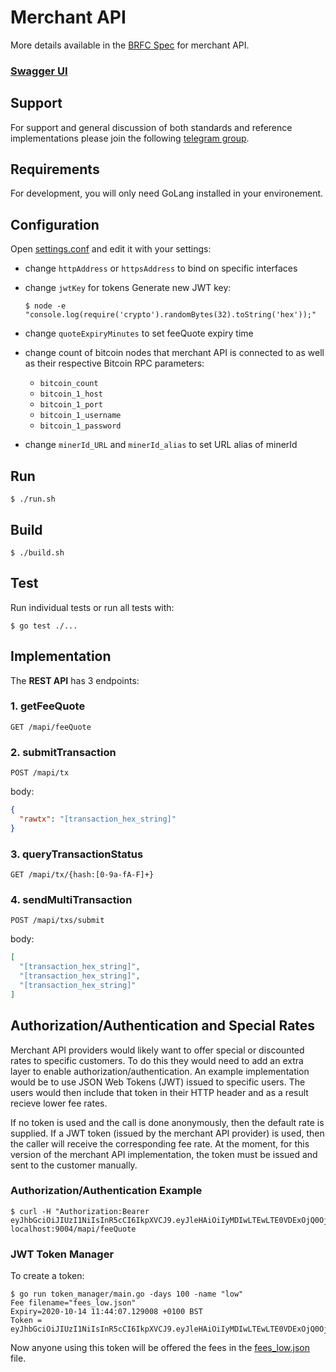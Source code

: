 # Merchant API

More details available in the [BRFC Spec](https://github.com/bitcoin-sv-specs/brfc-merchantapi) for merchant API.  

### [Swagger UI](https://bitcoin-sv.github.io/merchantapi-reference) 

## Support

For support and general discussion of both standards and reference implementations please join the following [telegram group](https://t.me/joinchat/JB6ZzktqwaiJX_5lzQpQIA).

## Requirements

For development, you will only need GoLang installed in your environement.

## Configuration

Open [settings.conf](settings.conf) and edit it with your settings:  

- change `httpAddress` or `httpsAddress` to bind on specific interfaces
- change `jwtKey` for tokens
  Generate new JWT key:
  ```console
  $ node -e "console.log(require('crypto').randomBytes(32).toString('hex'));"
  ```
- change `quoteExpiryMinutes` to set feeQuote expiry time
- change count of bitcoin nodes that merchant API is connected to as well as their respective Bitcoin RPC parameters:
  - `bitcoin_count`
  - `bitcoin_1_host`
  - `bitcoin_1_port`
  - `bitcoin_1_username`
  - `bitcoin_1_password`

- change `minerId_URL` and `minerId_alias` to set URL alias of minerId

## Run

```console
$ ./run.sh
```

## Build

```console
$ ./build.sh
```

## Test
Run individual tests or run all tests with:

```console
$ go test ./...
```

## Implementation

The **REST API** has 3 endpoints:

### 1. getFeeQuote

```
GET /mapi/feeQuote
```

### 2. submitTransaction

```
POST /mapi/tx
```

body:

```json
{
  "rawtx": "[transaction_hex_string]"
}
```

### 3. queryTransactionStatus

```
GET /mapi/tx/{hash:[0-9a-fA-F]+}
```

### 4. sendMultiTransaction

```
POST /mapi/txs/submit
```

body:

```json
[
  "[transaction_hex_string]",
  "[transaction_hex_string]",
  "[transaction_hex_string]"
]
```


## Authorization/Authentication and Special Rates

Merchant API providers would likely want to offer special or discounted rates to specific customers. To do this they would need to add an extra layer to enable authorization/authentication. An example implementation would be to use JSON Web Tokens (JWT) issued to specific users. The users would then include that token in their HTTP header and as a result recieve lower fee rates.

If no token is used and the call is done anonymously, then the default rate is supplied. If a JWT token (issued by the merchant API provider) is used, then the caller will receive the corresponding fee rate. At the moment, for this version of the merchant API implementation, the token must be issued and sent to the customer manually.

### Authorization/Authentication Example

```console
$ curl -H "Authorization:Bearer eyJhbGciOiJIUzI1NiIsInR5cCI6IkpXVCJ9.eyJleHAiOiIyMDIwLTEwLTE0VDExOjQ0OjA3LjEyOTAwOCswMTowMCIsIm5hbWUiOiJsb3cifQ.LV8kz02bwxZ21qgqCvmgWfbGZCtdSo9px47wQ3_6Zrk" localhost:9004/mapi/feeQuote
```

### JWT Token Manager

To create a token:
```console
$ go run token_manager/main.go -days 100 -name "low"
Fee filename="fees_low.json"
Expiry=2020-10-14 11:44:07.129008 +0100 BST
Token = eyJhbGciOiJIUzI1NiIsInR5cCI6IkpXVCJ9.eyJleHAiOiIyMDIwLTEwLTE0VDExOjQ0OjA3LjEyOTAwOCswMTowMCIsIm5hbWUiOiJsb3cifQ.LV8kz02bwxZ21qgqCvmgWfbGZCtdSo9px47wQ3_6Zrk
```

Now anyone using this token will be offered the fees in the [fees_low.json](fees_low.json) file.
